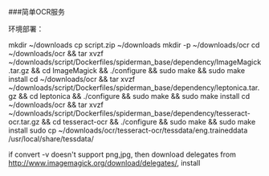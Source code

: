 ###简单OCR服务

环境部署：

mkdir ~/downloads
cp script.zip ~/downloads
mkdir -p ~/downloads/ocr
cd ~/downloads/ocr && tar xvzf ~/downloads/script/Dockerfiles/spiderman_base/dependency/ImageMagick.tar.gz && cd ImageMagick && ./configure && sudo make && sudo make install
cd ~/downloads/ocr && tar xvzf ~/downloads/script/Dockerfiles/spiderman_base/dependency/leptonica.tar.gz && cd leptonica && ./configure && sudo make && sudo make install
cd ~/downloads/ocr && tar xvzf ~/downloads/script/Dockerfiles/spiderman_base/dependency/tesseract-ocr.tar.gz && cd tesseract-ocr && ./configure && sudo make && sudo make install
sudo cp ~/downloads/ocr/tesseract-ocr/tessdata/eng.traineddata /usr/local/share/tessdata/



if convert -v doesn't support png,jpg, then download  delegates from http://www.imagemagick.org/download/delegates/, install